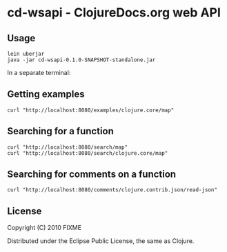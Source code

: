 cd-wsapi - ClojureDocs.org web API
==================================

Usage
-----

    lein uberjar
    java -jar cd-wsapi-0.1.0-SNAPSHOT-standalone.jar

In a separate terminal:

Getting examples
----------------

    curl "http://localhost:8080/examples/clojure.core/map"

Searching for a function
------------------------

    curl "http://localhost:8080/search/map"
    curl "http://localhost:8080/search/clojure.core/map"

Searching for comments on a function
------------------------------------

    curl "http://localhost:8080/comments/clojure.contrib.json/read-json"


License
-------

Copyright (C) 2010 FIXME

Distributed under the Eclipse Public License, the same as Clojure.

